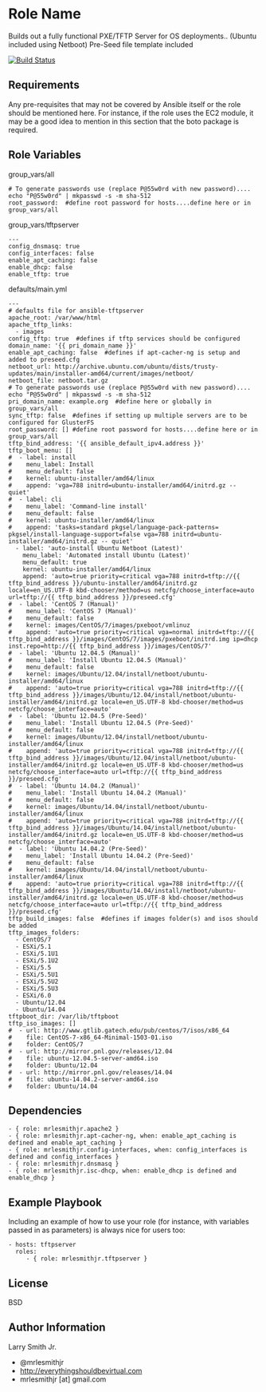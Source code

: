 Role Name
=========

Builds out a fully functional PXE/TFTP Server for OS deployments.. (Ubuntu included using Netboot) Pre-Seed file template included

[![Build Status](https://travis-ci.org/mrlesmithjr/ansible-tftpserver.svg?branch=master)](https://travis-ci.org/mrlesmithjr/ansible-tftpserver)

Requirements
------------

Any pre-requisites that may not be covered by Ansible itself or the role should be mentioned here. For instance, if the role uses the EC2 module, it may be a good idea to mention in this section that the boto package is required.

Role Variables
--------------
group_vars/all
````
# To generate passwords use (replace P@55w0rd with new password).... echo "P@55w0rd" | mkpasswd -s -m sha-512
root_password:  #define root password for hosts....define here or in group_vars/all
````

group_vars/tftpserver
````
---
config_dnsmasq: true
config_interfaces: false
enable_apt_caching: false
enable_dhcp: false
enable_tftp: true
````

defaults/main.yml
````
---
# defaults file for ansible-tftpserver
apache_root: /var/www/html
apache_tftp_links:
  - images
config_tftp: true  #defines if tftp services should be configured
domain_name: '{{ pri_domain_name }}'
enable_apt_caching: false  #defines if apt-cacher-ng is setup and added to preseed.cfg
netboot_url: http://archive.ubuntu.com/ubuntu/dists/trusty-updates/main/installer-amd64/current/images/netboot/
netboot_file: netboot.tar.gz
# To generate passwords use (replace P@55w0rd with new password).... echo "P@55w0rd" | mkpasswd -s -m sha-512
pri_domain_name: example.org  #define here or globally in group_vars/all
sync_tftp: false  #defines if setting up multiple servers are to be configured for GlusterFS
root_password: [] #define root password for hosts....define here or in group_vars/all
tftp_bind_address: '{{ ansible_default_ipv4.address }}'
tftp_boot_menu: []
#  - label: install
#    menu_label: Install
#    menu_default: false
#    kernel: ubuntu-installer/amd64/linux
#    append: 'vga=788 initrd=ubuntu-installer/amd64/initrd.gz -- quiet'
#  - label: cli
#    menu_label: 'Command-line install'
#    menu_default: false
#    kernel: ubuntu-installer/amd64/linux
#    append: 'tasks=standard pkgsel/language-pack-patterns= pkgsel/install-language-support=false vga=788 initrd=ubuntu-installer/amd64/initrd.gz -- quiet'
  - label: 'auto-install Ubuntu Netboot (Latest)'
    menu_label: 'Automated install Ubuntu (Latest)'
    menu_default: true
    kernel: ubuntu-installer/amd64/linux
    append: 'auto=true priority=critical vga=788 initrd=tftp://{{ tftp_bind_address }}/ubuntu-installer/amd64/initrd.gz locale=en_US.UTF-8 kbd-chooser/method=us netcfg/choose_interface=auto url=tftp://{{ tftp_bind_address }}/preseed.cfg'
#  - label: 'CentOS 7 (Manual)'
#    menu_label: 'CentOS 7 (Manual)'
#    menu_default: false
#    kernel: images/CentOS/7/images/pxeboot/vmlinuz
#    append: 'auto=true priority=critical vga=normal initrd=tftp://{{ tftp_bind_address }}/images/CentOS/7/images/pxeboot/initrd.img ip=dhcp inst.repo=http://{{ tftp_bind_address }}/images/CentOS/7'
#  - label: 'Ubuntu 12.04.5 (Manual)'
#    menu_label: 'Install Ubuntu 12.04.5 (Manual)'
#    menu_default: false
#    kernel: images/Ubuntu/12.04/install/netboot/ubuntu-installer/amd64/linux
#    append: 'auto=true priority=critical vga=788 initrd=tftp://{{ tftp_bind_address }}/images/Ubuntu/12.04/install/netboot/ubuntu-installer/amd64/initrd.gz locale=en_US.UTF-8 kbd-chooser/method=us netcfg/choose_interface=auto'
#  - label: 'Ubuntu 12.04.5 (Pre-Seed)'
#    menu_label: 'Install Ubuntu 12.04.5 (Pre-Seed)'
#    menu_default: false
#    kernel: images/Ubuntu/12.04/install/netboot/ubuntu-installer/amd64/linux
#    append: 'auto=true priority=critical vga=788 initrd=tftp://{{ tftp_bind_address }}/images/Ubuntu/12.04/install/netboot/ubuntu-installer/amd64/initrd.gz locale=en_US.UTF-8 kbd-chooser/method=us netcfg/choose_interface=auto url=tftp://{{ tftp_bind_address }}/preseed.cfg'
#  - label: 'Ubuntu 14.04.2 (Manual)'
#    menu_label: 'Install Ubuntu 14.04.2 (Manual)'
#    menu_default: false
#    kernel: images/Ubuntu/14.04/install/netboot/ubuntu-installer/amd64/linux
#    append: 'auto=true priority=critical vga=788 initrd=tftp://{{ tftp_bind_address }}/images/Ubuntu/14.04/install/netboot/ubuntu-installer/amd64/initrd.gz locale=en_US.UTF-8 kbd-chooser/method=us netcfg/choose_interface=auto'
#  - label: 'Ubuntu 14.04.2 (Pre-Seed)'
#    menu_label: 'Install Ubuntu 14.04.2 (Pre-Seed)'
#    menu_default: false
#    kernel: images/Ubuntu/14.04/install/netboot/ubuntu-installer/amd64/linux
#    append: 'auto=true priority=critical vga=788 initrd=tftp://{{ tftp_bind_address }}/images/Ubuntu/14.04/install/netboot/ubuntu-installer/amd64/initrd.gz locale=en_US.UTF-8 kbd-chooser/method=us netcfg/choose_interface=auto url=tftp://{{ tftp_bind_address }}/preseed.cfg'
tftp_build_images: false  #defines if images folder(s) and isos should be added
tftp_images_folders:
  - CentOS/7
  - ESXi/5.1
  - ESXi/5.1U1
  - ESXi/5.1U2
  - ESXi/5.5
  - ESXi/5.5U1
  - ESXi/5.5U2
  - ESXi/5.5U3
  - ESXi/6.0
  - Ubuntu/12.04
  - Ubuntu/14.04
tftpboot_dir: /var/lib/tftpboot
tftp_iso_images: []
#  - url: http://www.gtlib.gatech.edu/pub/centos/7/isos/x86_64
#    file: CentOS-7-x86_64-Minimal-1503-01.iso
#    folder: CentOS/7
#  - url: http://mirror.pnl.gov/releases/12.04
#    file: ubuntu-12.04.5-server-amd64.iso
#    folder: Ubuntu/12.04
#  - url: http://mirror.pnl.gov/releases/14.04
#    file: ubuntu-14.04.2-server-amd64.iso
#    folder: Ubuntu/14.04
````

Dependencies
------------

````
- { role: mrlesmithjr.apache2 }
- { role: mrlesmithjr.apt-cacher-ng, when: enable_apt_caching is defined and enable_apt_caching }
- { role: mrlesmithjr.config-interfaces, when: config_interfaces is defined and config_interfaces }
- { role: mrlesmithjr.dnsmasq }
- { role: mrlesmithjr.isc-dhcp, when: enable_dhcp is defined and enable_dhcp }
````

Example Playbook
----------------

Including an example of how to use your role (for instance, with variables passed in as parameters) is always nice for users too:

    - hosts: tftpserver
      roles:
         - { role: mrlesmithjr.tftpserver }

License
-------

BSD

Author Information
------------------

Larry Smith Jr.
- @mrlesmithjr
- http://everythingshouldbevirtual.com
- mrlesmithjr [at] gmail.com
